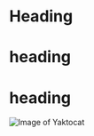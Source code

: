 # <h1>Heading
# heading
# heading
![Image of Yaktocat](https://octodex.github.com/images/yaktocat.png)
